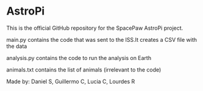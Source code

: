# AstroPi

This is the official GitHub repository for the SpacePaw AstroPi project.

main.py contains the code that was sent to the ISS.It creates a CSV file with the data

analysis.py contains the code to run the analysis on Earth

animals.txt contains the list of animals (irrelevant to the code)


Made by: Daniel S, Guillermo C, Lucia C, Lourdes R

